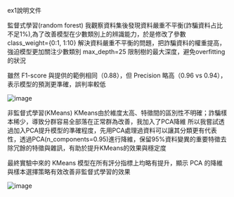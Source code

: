 ex1說明文件

監督式學習(random forest)
我觀察資料集後發現資料嚴重不平衡(詐騙資料占比不足1%),為了改善模型在少數類別上的辨識能力，於是修改了參數
class_weight={0:1, 1:10} 解決資料嚴重不平衡的問題，把詐騙資料的權重提高，強迫模型更加關注少數類別
max_depth=25 限制樹的最大深度，避免overfitting的狀況

雖然 F1-score 與提供的範例相同（0.88），但 Precision 略高（0.96 vs 0.94），表示模型的預測更準確，誤判率較低

![image](https://github.com/user-attachments/assets/8499dd90-f87c-4b39-b83c-ce2d346197da)


非監督式學習(KMeans)
KMeans由於維度太高、特徵間的區別性不明確；詐騙樣本稀少，導致分群容易全部落在正常群為改善，我加入了PCA降維
所以我嘗試透過加入PCA提升模型的準確程度，先用PCA處理過資料可以讓其分類更有代表性，透過PCA(n_components=0.95)進行降維，保留95%資料變異的重要特徵去除冗餘的特徵與雜訊，有助於提升KMeans的效果與穩定度

最終實驗中來的 KMeans 模型在所有評分指標上均略有提升，顯示 PCA 的降維與樣本選擇策略有效改善非監督式學習的效果

![image](https://github.com/user-attachments/assets/0c1e5aa9-80a1-4750-9087-de4dee0a7aac)

